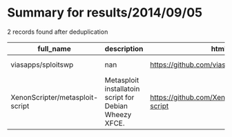 
# Summary for results/2014/09/05
    
2 records found after deduplication

| full_name | description | html_url | matched_list | matched_count | pushed_at | size | stargazers_count | language | forks_count | vul_ids |
|---------------------------------|--------------------------------------------------------|----------------------------------------------------|----------------------------------|-----------------|---------------------------|--------|--------------------|------------|---------------|-----------|
| viasapps/sploitswp | nan | https://github.com/viasapps/sploitswp | ['sploit'] | 1 | 2014-09-05 02:53:29+00:00 | 100 | 0 | nan | 0 | [] |
| XenonScripter/metasploit-script | Metasploit installatoin script for Debian Wheezy XFCE. | https://github.com/XenonScripter/metasploit-script | ['metasploit module OR payload'] | 1 | 2014-09-05 13:24:57+00:00 | 180 | 1 | Shell | 5 | [] |

